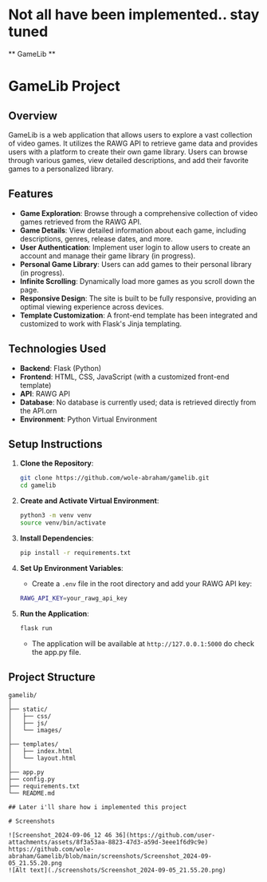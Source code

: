 # Not all have been implemented.. stay tuned




** GameLib **
# GameLib Project

## Overview

GameLib is a web application that allows users to explore a vast collection of video games. It utilizes the RAWG API to retrieve game data and provides users with a platform to create their own game library. Users can browse through various games, view detailed descriptions, and add their favorite games to a personalized library.

## Features

- **Game Exploration**: Browse through a comprehensive collection of video games retrieved from the RAWG API.
- **Game Details**: View detailed information about each game, including descriptions, genres, release dates, and more.
- **User Authentication**: Implement user login to allow users to create an account and manage their game library (in progress).
- **Personal Game Library**: Users can add games to their personal library (in progress).
- **Infinite Scrolling**: Dynamically load more games as you scroll down the page.
- **Responsive Design**: The site is built to be fully responsive, providing an optimal viewing experience across devices.
- **Template Customization**: A front-end template has been integrated and customized to work with Flask's Jinja templating.

## Technologies Used

- **Backend**: Flask (Python)
- **Frontend**: HTML, CSS, JavaScript (with a customized front-end template)
- **API**: RAWG API
- **Database**: No database is currently used; data is retrieved directly from the API.orn
- **Environment**: Python Virtual Environment

## Setup Instructions

1. **Clone the Repository**:
    ```bash
    git clone https://github.com/wole-abraham/gamelib.git
    cd gamelib
    ```

2. **Create and Activate Virtual Environment**:
    ```bash
    python3 -m venv venv
    source venv/bin/activate
    ```

3. **Install Dependencies**:
    ```bash
    pip install -r requirements.txt
    ```

4. **Set Up Environment Variables**:
    - Create a `.env` file in the root directory and add your RAWG API key:
    ```bash
    RAWG_API_KEY=your_rawg_api_key
    ```

5. **Run the Application**:
    ```bash
    flask run
    ```
   - The application will be available at `http://127.0.0.1:5000` do check the app.py file. 
     

## Project Structure

```plaintext
gamelib/
│
├── static/
│   ├── css/
│   ├── js/
│   └── images/
│
├── templates/
│   ├── index.html
│   └── layout.html
│
├── app.py
├── config.py
├── requirements.txt
└── README.md

## Later i'll share how i implemented this project

# Screenshots

![Screenshot_2024-09-06_12 46 36](https://github.com/user-attachments/assets/8f3a53aa-8823-47d3-a59d-3eee1f6d9c9e)
https://github.com/wole-abraham/Gamelib/blob/main/screenshots/Screenshot_2024-09-05_21.55.20.png
![Alt text](./screenshots/Screenshot_2024-09-05_21.55.20.png)


